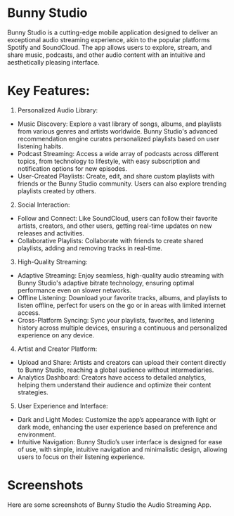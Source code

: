 # Bunny Studio
Bunny Studio is a cutting-edge mobile application designed to deliver an exceptional audio streaming experience, akin to the popular platforms Spotify and SoundCloud. The app allows users to explore, stream, and share music, podcasts, and other audio content with an intuitive and aesthetically pleasing interface.

# Key Features:
1. Personalized Audio Library:
- Music Discovery: Explore a vast library of songs, albums, and playlists from various genres and artists worldwide. Bunny Studio's advanced recommendation engine curates personalized playlists based on user listening habits.
- Podcast Streaming: Access a wide array of podcasts across different topics, from technology to lifestyle, with easy subscription and notification options for new episodes.
- User-Created Playlists: Create, edit, and share custom playlists with friends or the Bunny Studio community. Users can also explore trending playlists created by others.

2. Social Interaction:
- Follow and Connect: Like SoundCloud, users can follow their favorite artists, creators, and other users, getting real-time updates on new releases and activities.
- Collaborative Playlists: Collaborate with friends to create shared playlists, adding and removing tracks in real-time.

3. High-Quality Streaming:
- Adaptive Streaming: Enjoy seamless, high-quality audio streaming with Bunny Studio's adaptive bitrate technology, ensuring optimal performance even on slower networks.
- Offline Listening: Download your favorite tracks, albums, and playlists to listen offline, perfect for users on the go or in areas with limited internet access.
- Cross-Platform Syncing: Sync your playlists, favorites, and listening history across multiple devices, ensuring a continuous and personalized experience on any device.

4. Artist and Creator Platform:
- Upload and Share: Artists and creators can upload their content directly to Bunny Studio, reaching a global audience without intermediaries.
- Analytics Dashboard: Creators have access to detailed analytics, helping them understand their audience and optimize their content strategies.

5. User Experience and Interface:

- Dark and Light Modes: Customize the app’s appearance with light or dark mode, enhancing the user experience based on preference and environment.
- Intuitive Navigation: Bunny Studio’s user interface is designed for ease of use, with simple, intuitive navigation and minimalistic design, allowing users to focus on their listening experience.

# Screenshots
Here are some screenshots of Bunny Studio the Audio Streaming App.